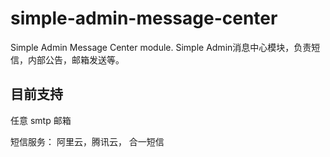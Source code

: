 # simple-admin-message-center
Simple Admin Message Center module. Simple Admin消息中心模块，负责短信，内部公告，邮箱发送等。

## 目前支持

任意 smtp 邮箱

短信服务： 阿里云，腾讯云， 合一短信
